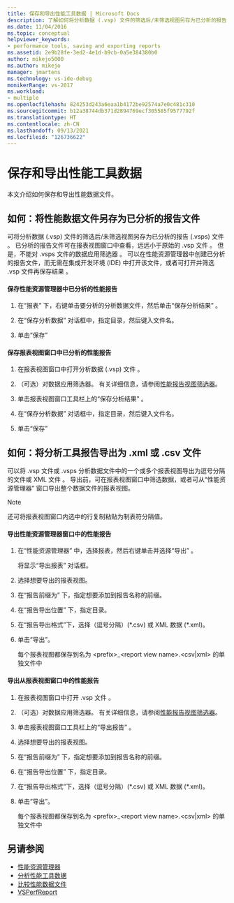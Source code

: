 ```yaml
---
title: 保存和导出性能工具数据 | Microsoft Docs
description: 了解如何将分析数据 (.vsp) 文件的筛选后/未筛选视图另存为已分析的报告 (.vsps) 文件。
ms.date: 11/04/2016
ms.topic: conceptual
helpviewer_keywords:
- performance tools, saving and exporting reports
ms.assetid: 2e9b28fe-3ed2-4e1d-b9cb-0a5e384380b0
author: mikejo5000
ms.author: mikejo
manager: jmartens
ms.technology: vs-ide-debug
monikerRange: vs-2017
ms.workload:
- multiple
ms.openlocfilehash: 824253d243a6eaa1b4172be92574a7e0c481c310
ms.sourcegitcommit: b12a38744db371d2894769ecf305585f9577792f
ms.translationtype: HT
ms.contentlocale: zh-CN
ms.lasthandoff: 09/13/2021
ms.locfileid: "126736622"
---
```

# <a name="save-and-export-performance-tools-data"></a>保存和导出性能工具数据
本文介绍如何保存和导出性能数据文件。

## <a name="how-to-save-performance-data-files-as-analyzed-report-files"></a>如何：将性能数据文件另存为已分析的报告文件
 可将分析数据 (.vsp) 文件的筛选后/未筛选视图另存为已分析的报告 (.vsps) 文件   。 已分析的报告文件可在报表视图窗口中查看，远远小于原始的 .vsp 文件  。 但是，不能对 .vsps 文件的数据应用筛选器  。 可以在性能资源管理器中创建已分析的报告文件，而无需在集成开发环境 (IDE) 中打开该文件，或者可打开并筛选 .vsp 文件再保存结果  。

#### <a name="to-save-an-analyzed-performance-report-from-the-performance-explorer"></a>保存性能资源管理器中已分析的性能报告

1. 在“报表”  下，右键单击要分析的分析数据文件，然后单击“保存分析结果”  。

2. 在“保存分析数据”  对话框中，指定目录，然后键入文件名。

3. 单击“保存” 

#### <a name="to-save-an-analyzed-performance-report-from-the-report-view-window"></a>保存报表视图窗口中已分析的性能报告

1. 在报表视图窗口中打开分析数据 (.vsp) 文件  。

2. （可选）对数据应用筛选器。 有关详细信息，请参阅[性能报告视图筛选器](../profiling/performance-report-view-filter.md)。

3. 单击报表视图窗口工具栏上的“保存分析结果”  。

4. 在“保存分析数据”  对话框中，指定目录，然后键入文件名。

5. 单击“保存” 

## <a name="how-to-export-profiling-tools-reports-to-an-xml-or-csv-file"></a>如何：将分析工具报告导出为 .xml 或 .csv 文件
 可以将 .vsp 文件或 .vsps 分析数据文件中的一个或多个报表视图导出为逗号分隔的文件或 XML 文件   。 导出前，可在报表视图窗口中筛选数据，或者可从“性能资源管理器”  窗口导出整个数据文件的报表视图。

> [!NOTE]
> 还可将报表视图窗口内选中的行复制粘贴为制表符分隔值。

#### <a name="to-export-performance-reports-from-the-performance-explorer-window"></a>导出性能资源管理器窗口中的性能报告

1. 在“性能资源管理器”  中，选择报表，然后右键单击并选择“导出”  。

     将显示“导出报表”  对话框。

2. 选择想要导出的报表视图。

3. 在“报告前缀为”  下，指定想要添加到报告名称的前缀。

4. 在“报告导出位置”  下，指定目录。

5. 在“报告导出格式”下，选择（逗号分隔）(\*.csv\) 或 XML 数据 (\*.xml\)。

6. 单击“导出”。 

     每个报表视图都保存到名为 \<prefix>_\<report view name>.\<csv&#124;xml> 的单独文件中

#### <a name="to-export-performance-reports-from-the-report-view-window"></a>导出从报表视图窗口中的性能报告

1. 在报表视图窗口中打开 .vsp 文件  。

2. （可选）对数据应用筛选器。 有关详细信息，请参阅[性能报告视图筛选器](../profiling/performance-report-view-filter.md)。

3. 单击报表视图窗口工具栏上的“导出报告”  。

4. 选择想要导出的报表视图。

5. 在“报告前缀为”  下，指定想要添加到报告名称的前缀。

6. 在“报告导出位置”  下，指定目录。

7. 在“报告导出格式”下，选择（逗号分隔）(\*.csv) 或 XML 数据 (\*.xml)。

8. 单击“导出”。 

     每个报表视图都保存到名为 \<prefix>_\<report view name>.\<csv&#124;xml> 的单独文件中

## <a name="see-also"></a>另请参阅
- [性能资源管理器](../profiling/performance-explorer.md)
- [分析性能工具数据](../profiling/analyzing-performance-tools-data.md)
- [比较性能数据文件](../profiling/comparing-performance-data-files.md)
- [VSPerfReport](../profiling/vsperfreport.md)
